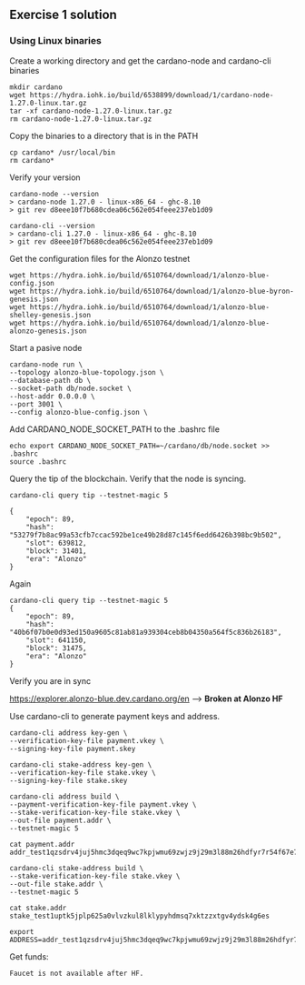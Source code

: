 ## Exercise 1 solution

### Using Linux binaries

Create a working directory and get the cardano-node and cardano-cli binaries

    mkdir cardano
    wget https://hydra.iohk.io/build/6538899/download/1/cardano-node-1.27.0-linux.tar.gz
    tar -xf cardano-node-1.27.0-linux.tar.gz
    rm cardano-node-1.27.0-linux.tar.gz

Copy the binaries to a directory that is in the PATH

    cp cardano* /usr/local/bin
    rm cardano*

Verify your version

    cardano-node --version
    > cardano-node 1.27.0 - linux-x86_64 - ghc-8.10
    > git rev d8eee10f7b680cdea06c562e054feee237eb1d09

    cardano-cli --version
    > cardano-cli 1.27.0 - linux-x86_64 - ghc-8.10
    > git rev d8eee10f7b680cdea06c562e054feee237eb1d09

Get the configuration files for the Alonzo testnet

    wget https://hydra.iohk.io/build/6510764/download/1/alonzo-blue-config.json
    wget https://hydra.iohk.io/build/6510764/download/1/alonzo-blue-byron-genesis.json
    wget https://hydra.iohk.io/build/6510764/download/1/alonzo-blue-shelley-genesis.json
    wget https://hydra.iohk.io/build/6510764/download/1/alonzo-blue-alonzo-genesis.json

Start a pasive node

    cardano-node run \
    --topology alonzo-blue-topology.json \
    --database-path db \
    --socket-path db/node.socket \
    --host-addr 0.0.0.0 \
    --port 3001 \
    --config alonzo-blue-config.json \

Add CARDANO_NODE_SOCKET_PATH to the .bashrc file

    echo export CARDANO_NODE_SOCKET_PATH=~/cardano/db/node.socket >> .bashrc
    source .bashrc

Query the tip of the blockchain. Verify that the node is syncing.

	cardano-cli query tip --testnet-magic 5

	{
	    "epoch": 89,
	    "hash": "53279f7b8ac99a53cfb7ccac592be1ce49b28d87c145f6edd6426b398bc9b502",
	    "slot": 639812,
	    "block": 31401,
	    "era": "Alonzo"
	}

Again

	cardano-cli query tip --testnet-magic 5
	{
	    "epoch": 89,
	    "hash": "40b6f07b0e0d93ed150a9605c81ab81a939304ceb8b04350a564f5c836b26183",
	    "slot": 641150,
	    "block": 31475,
	    "era": "Alonzo"
	}

Verify you are in sync

https://explorer.alonzo-blue.dev.cardano.org/en  --> **Broken at Alonzo HF**

Use cardano-cli to generate payment keys and address.

	cardano-cli address key-gen \
	--verification-key-file payment.vkey \
	--signing-key-file payment.skey

	cardano-cli stake-address key-gen \
	--verification-key-file stake.vkey \
	--signing-key-file stake.skey

	cardano-cli address build \
	--payment-verification-key-file payment.vkey \
	--stake-verification-key-file stake.vkey \
	--out-file payment.addr \
	--testnet-magic 5

	cat payment.addr
	addr_test1qzsdrv4juj5hmc3dqeq9wc7kpjwmu69zwjz9j29m3l88m26hdfyr7r54f67e7c9de70ld7gzfwmhqpudvkyyvkse2gmq0cvrdj

	cardano-cli stake-address build \
	--stake-verification-key-file stake.vkey \
	--out-file stake.addr \
	--testnet-magic 5

	cat stake.addr
	stake_test1uptk5jplp625a0vlvzkul8lklypyhdmsq7xktzzxtgv4ydsk4g6es

	export ADDRESS=addr_test1qzsdrv4juj5hmc3dqeq9wc7kpjwmu69zwjz9j29m3l88m26hdfyr7r54f67e7c9de70ld7gzfwmhqpudvkyyvkse2gmq0cvrdj


Get funds:

	Faucet is not available after HF.

